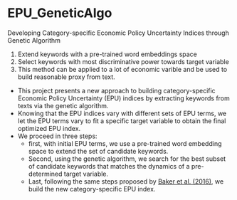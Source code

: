 # EPU_GeneticAlgo
Developing Category-specific Economic Policy Uncertainty Indices through Genetic Algorithm

1. Extend keywords with a pre-trained word embeddings space
2. Select keywords with most discriminative power towards target variable  
3. This method can be applied to a lot of economic varible and be used to build reasonable proxy from text. 


- This project presents a new approach to building category-specific Economic Policy Uncertainty (EPU) indices by extracting keywords from texts via the genetic algorithm. 
- Knowing that the EPU indices vary with different sets of EPU terms, we let the EPU terms vary to fit a specific target variable to obtain the final optimized EPU index. 
- We proceed in three steps: 
  - first, with initial EPU terms, we use a pre-trained word embedding space to extend the set of candidate keywords. 
  - Second, using the genetic algorithm, we search for the best subset of candidate keywords that matches the dynamics of a pre-determined target variable. 
  - Last, following the same steps proposed by [Baker et al. (2016)](https://www.policyuncertainty.com/media/EPU_BBD_Mar2016.pdf), we build the new category-specific EPU index. 
